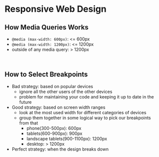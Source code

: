 # Responsive Web Design

## How Media Queries Works

- `@media (max-width: 600px)`: <= 600px
- `@media (max-width: 1200px)`: <= 1200px
- outside of any media query: > 1200px

<br>

## How to Select Breakpoints

- Bad strategy: based on popular devices
  - ignore all the other users of the other devices
  - problem for maintaining your code and keeping it up to date in the future
- Good strategy: based on screen width ranges
  - look at the most used width for different categories of devices
  - group them together in some logical way to pick our breakpoints from that
    - phone(300-500px): 600px
    - tablets(600-900px): 900px
    - landscape tablets(900-1100px): 1200px
    - desktop: > 1200px
- Perfect strategy: when the design breaks down
